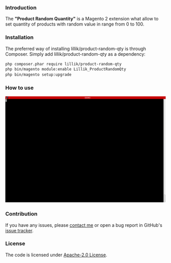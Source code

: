 
### Introduction ###
The **"Product Random Quantity"** is a Magento 2 extension what allow to set quantity of products with random value in range from 0 to 100.


### Installation ###
The preferred way of installing lillik/product-random-qty is through Composer. Simply add lillik/product-random-qty as a dependency:

```bash
php composer.phar require lillik/product-random-qty
php bin/magento module:enable Lillik_ProductRandomQty
php bin/magento setup:upgrade
```

### How to use ###
![alt text](./demo.gif "Magento 2 Extension. Product Random Quantity Console Application ")

### Contribution ###
If you have any issues, please [contact me](https://twitter.com/clipro) or open a bug report in GitHub's [issue tracker](https://github.com/lillik/product-random-qty/issues).

### License ###
The code is licensed under [Apache-2.0 License](https://www.apache.org/licenses/LICENSE-2.0).
